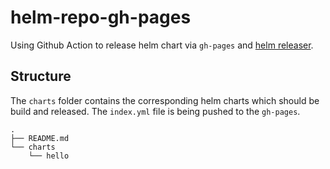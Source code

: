 # helm-repo-gh-pages

Using Github Action to release helm chart via `gh-pages` and [helm releaser](https://github.com/helm/chart-releaser).

## Structure

The `charts` folder contains the corresponding helm charts which should be build and released. The `index.yml` file is being pushed to the `gh-pages`.

```shell
.
├── README.md
└── charts
    └── hello
```

